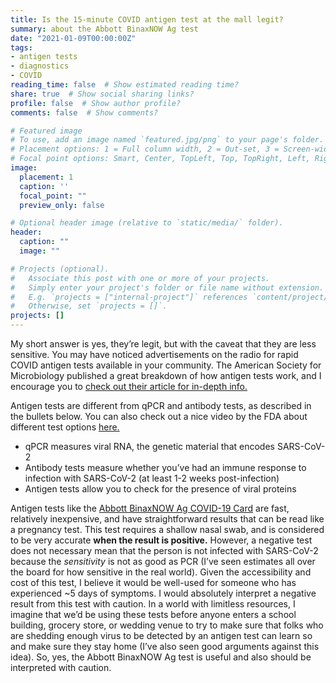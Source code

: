 ```yaml
---
title: Is the 15-minute COVID antigen test at the mall legit?
summary: about the Abbott BinaxNOW Ag test
date: "2021-01-09T00:00:00Z"
tags:
- antigen tests
- diagnostics
- COVID
reading_time: false  # Show estimated reading time?
share: true  # Show social sharing links?
profile: false  # Show author profile?
comments: false  # Show comments?

# Featured image
# To use, add an image named `featured.jpg/png` to your page's folder.
# Placement options: 1 = Full column width, 2 = Out-set, 3 = Screen-width
# Focal point options: Smart, Center, TopLeft, Top, TopRight, Left, Right, BottomLeft, Bottom, BottomRight
image:
  placement: 1
  caption: ''
  focal_point: ""
  preview_only: false

# Optional header image (relative to `static/media/` folder).
header:
  caption: ""
  image: ""

# Projects (optional).
#   Associate this post with one or more of your projects.
#   Simply enter your project's folder or file name without extension.
#   E.g. `projects = ["internal-project"]` references `content/project/deep-learning/index.md`.
#   Otherwise, set `projects = []`.
projects: []
---
```

My short answer is yes, they’re legit, but with the caveat that they are less sensitive. You may have noticed advertisements on the radio for rapid COVID antigen tests available in your community. The American Society for Microbiology published a great breakdown of how antigen tests work, and I encourage you to [check out their article for in-depth info.](https://asm.org/Articles/2020/August/How-the-SARS-CoV-2-EUA-Antigen-Tests-Work)

Antigen tests are different from qPCR and antibody tests, as described in the bullets below. You can also check out a nice video by the FDA about different test options [here.](https://www.fda.gov/consumers/consumer-updates/coronavirus-disease-2019-testing-basics#:~:text=Antigen%20tests%20usually%20provide%20results,of%20missing%20an%20active%20infection.) 
- qPCR measures viral RNA, the genetic material that encodes SARS-CoV-2
- Antibody tests measure whether you’ve had an immune response to infection with SARS-CoV-2 (at least 1-2 weeks post-infection)
- Antigen tests allow you to check for the presence of viral proteins

Antigen tests like the [Abbott BinaxNOW Ag COVID-19 Card](https://www.fda.gov/media/141567/download) are fast, relatively inexpensive, and have straightforward results that can be read like a pregnancy test. This test requires a shallow nasal swab, and is considered to be very accurate **when the result is positive.** However, a negative test does not necessary mean that the person is not infected with SARS-CoV-2 because the *sensitivity* is not as good as PCR (I’ve seen estimates all over the board for how sensitive in the real world). Given the accessibility and cost of this test, I believe it would be well-used for someone who has experienced ~5 days of symptoms. I would absolutely interpret a negative result from this test with caution. In a world with limitless resources, I imagine that we’d be using these tests before anyone enters a school building, grocery store, or wedding venue to try to make sure that folks who are shedding enough virus to be detected by an antigen test can learn so and make sure they stay home (I’ve also seen good arguments against this idea). So, yes, the Abbott BinaxNOW Ag test is useful and also should be interpreted with caution.